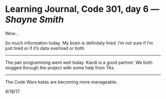 # Learning Journal, Code 301, day 6 — *Shayne Smith*

Wow…

So much information today. My brain is definitely fried. I’m not sure if I’m just tired or if it’s data overload or both.

---

The pair programming went well today. Kavdi is a good partner. We both slogged through the project with some help from TAs.

---

The Code Wars katas are becoming more manageable.

9/18/17
